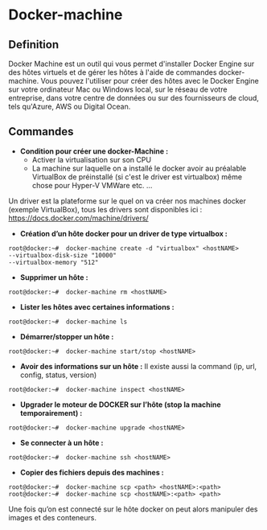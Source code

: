 # Docker-machine

## Definition

Docker Machine est un outil qui vous permet d'installer Docker Engine sur des hôtes virtuels et de gérer les hôtes à l'aide de commandes docker-machine. 
Vous pouvez l'utiliser pour créer des hôtes avec le Docker Engine sur votre ordinateur Mac ou Windows local, sur le réseau de votre entreprise, dans votre centre de données ou sur des fournisseurs de cloud, tels qu'Azure, AWS ou Digital Ocean.

## Commandes

- **Condition pour créer une docker-Machine :**
    - Activer la virtualisation sur son CPU
    - La machine sur laquelle on a installé le docker avoir au préalable VirtualBox de préinstallé (si c'est le driver est virtualbox) même chose pour Hyper-V VMWare etc. …

Un driver est la plateforme sur le quel on va créer nos machines docker (exemple VirtualBox), tous les drivers sont disponibles ici : https://docs.docker.com/machine/drivers/ 
- **Création d’un hôte docker pour un driver de type virtualbox :**
```
root@docker:~#  docker-machine create -d "virtualbox" <hostNAME>
--virtualbox-disk-size "10000"
--virtualbox-memory "512"
```
- **Supprimer un hôte :**
```
root@docker:~#  docker-machine rm <hostNAME>
```
- **Lister les hôtes avec certaines informations :**
```
root@docker:~#  docker-machine ls
```
- **Démarrer/stopper un hôte :**
```
root@docker:~#  docker-machine start/stop <hostNAME>
```
- **Avoir des informations sur un hôte :**
Il existe aussi la command (ip, url, config, status, version)
```
root@docker:~#  docker-machine inspect <hostNAME>
```
- **Upgrader le moteur de DOCKER sur l’hôte (stop la machine temporairement) :**
```
root@docker:~#  docker-machine upgrade <hostNAME>
```
- **Se connecter à un hôte :**
```
root@docker:~#  docker-machine ssh <hostNAME>
```
- **Copier des fichiers depuis des machines :**
```
root@docker:~#  docker-machine scp <path> <hostNAME>:<path> 
root@docker:~#  docker-machine scp <hostNAME>:<path> <path>
```

Une fois qu’on est connecté sur le hôte docker on peut alors manipuler des images et des conteneurs.